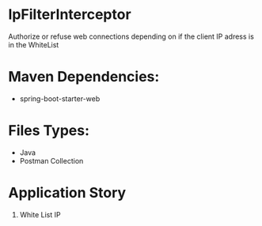 # IpFilterInterceptor
Authorize or refuse web connections depending on if the client IP adress is in the WhiteList

# Maven Dependencies:
* spring-boot-starter-web

# Files Types:
* Java
* Postman Collection

# Application Story
1. White List IP
